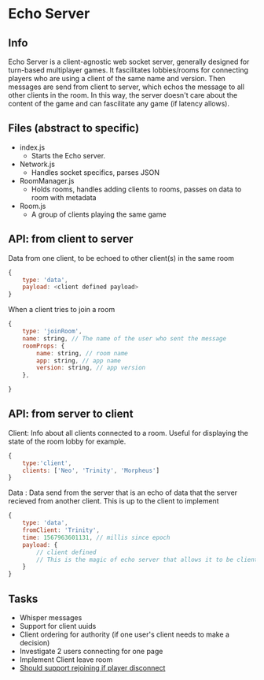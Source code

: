 # Echo Server

## Info

Echo Server is a client-agnostic web socket server, generally designed for turn-based multiplayer games.  It fascilitates lobbies/rooms for connecting players who are using a client of the same name and version.  Then messages are send from client to server, which echos the message to all other clients in the room.  In this way, the server doesn't care about the content of the game and can fascilitate any game (if latency allows).

## Files (abstract to specific)

- index.js
  - Starts the Echo server.
- Network.js
  - Handles socket specifics, parses JSON
- RoomManager.js
  - Holds rooms, handles adding clients to rooms, passes on data to room with metadata
- Room.js
  - A group of clients playing the same game

## API: from client to server

Data from one client, to be echoed to other client(s) in the same room

``` js
{
    type: 'data',
    payload: <client defined payload>
}
```

When a client tries to join a room

``` js
{
    type: 'joinRoom',
    name: string, // The name of the user who sent the message 
    roomProps: {
        name: string, // room name
        app: string, // app name
        version: string, // app version
    },

}
```

## API: from server to client

Client:  Info about all clients connected to a room.  Useful for displaying the state of the room lobby for example.

```js
{
    type:'client',
    clients: ['Neo', 'Trinity', 'Morpheus']
}
```

Data : Data send from the server that is an echo of data that the server recieved from another client.  This is up to the client to implement

```js
{
    type: 'data',
    fromClient: 'Trinity',
    time: 1567963601131, // millis since epoch
    payload: {
        // client defined
        // This is the magic of echo server that allows it to be client agnostic
    }
}
```

## Tasks

- Whisper messages
- Support for client uuids
- Client ordering for authority (if one user's client needs to make a decision)
- Investigate 2 users connecting for one page
- Implement Client leave room
- [Should support rejoining if player disconnect](https://github.com/websockets/ws#how-to-detect-and-close-broken-connections)
